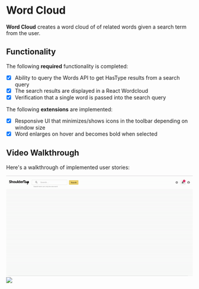 # Word Cloud
**Word Cloud** creates a word cloud of of related words given a search term from the user.

## Functionality

The following **required** functionality is completed:

* [x] Ability to query the Words API to get HasType results from a search query
* [x] The search results are displayed in a React Wordcloud
* [x] Verification that a single word is passed into the search query

The following **extensions** are implemented:

* [x] Responsive UI that minimizes/shows icons in the toolbar depending on window size
* [x] Word enlarges on hover and becomes bold when selected

## Video Walkthrough

Here's a walkthrough of implemented user stories:

<img src="wordcloud.gif" width="1600">

<img src="responsive.gif" width="600">
